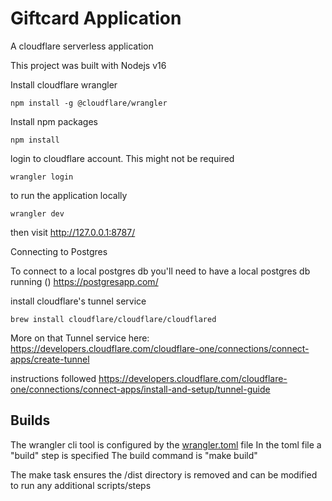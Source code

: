 # Giftcard Application
A cloudflare serverless application

This project was built with Nodejs v16

Install cloudflare wrangler
```
npm install -g @cloudflare/wrangler
```

Install npm packages
```
npm install
```


login to cloudflare account. This might not be required
```
wrangler login
```


to run the application locally
```
wrangler dev
```
then visit http://127.0.0.1:8787/


Connecting to Postgres

To connect to a local postgres db you'll need to have a local
postgres db running ()
https://postgresapp.com/

install cloudflare's tunnel service
```
brew install cloudflare/cloudflare/cloudflared
```
More on that Tunnel service here: https://developers.cloudflare.com/cloudflare-one/connections/connect-apps/create-tunnel

instructions followed
https://developers.cloudflare.com/cloudflare-one/connections/connect-apps/install-and-setup/tunnel-guide

## Builds

The wrangler cli tool is configured by the [wrangler.toml](https://developers.cloudflare.com/workers/cli-wrangler/configuration) file
In the toml file a "build" step is specified
The build command is "make build"

The make task ensures the /dist directory is removed
and can be modified to run any additional scripts/steps